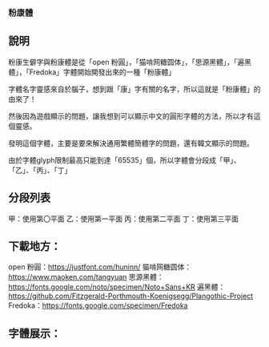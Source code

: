 ### 粉康體

## 說明
粉康生僻字與粉康體是從「open 粉圓」，「猫啃网糖圆体」，「思源黑體」，「遍黑體」，「Fredoka」字體開始開發出來的一種「粉康體」

字體名字靈感來自於腦子，想到跟「康」字有關的名字，所以這就是「粉康體」的由來了！

然後因為遊戲顯示的問題，讓我想到可以顯示中文的圓形字體的方法，所以才有這個靈感。

發明這個字體，主要是要來解決通用繁體簡體字的問題，還有韓文顯示的問題。

由於字體glyph限制最高只能到達「65535」個，所以字體會分段成「甲」、「乙」、「丙」、「丁」

## 分段列表
甲：使用第〇平面
乙：使用第一平面
丙：使用第二平面
丁：使用第三平面

## 下載地方：

open 粉圓：https://justfont.com/huninn/
猫啃网糖圆体：https://www.maoken.com/tangyuan
思源黑體：https://fonts.google.com/noto/specimen/Noto+Sans+KR
遍黑體：https://github.com/Fitzgerald-Porthmouth-Koenigsegg/Plangothic-Project
Fredoka：https://fonts.google.com/specimen/Fredoka

## 字體展示：
